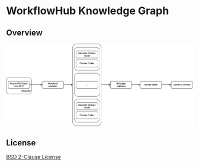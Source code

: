 # WorkflowHub Knowledge Graph 

## Overview

![arch_diagram.png](./docs/images/arch_diagram.png)

## License

[BSD 2-Clause License](https://opensource.org/license/bsd-2-clause)
